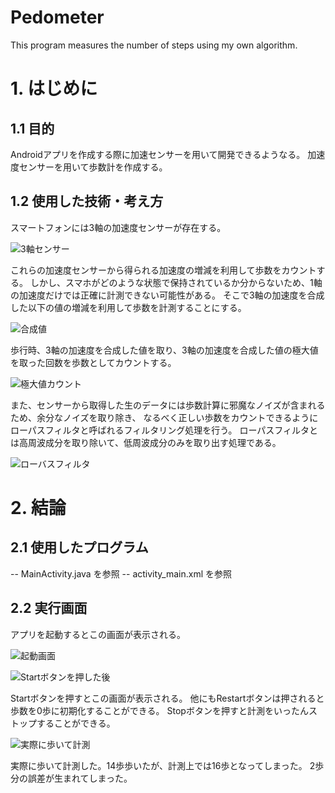 # Pedometer
This program measures the number of steps using my own algorithm.

# 1. はじめに
## 1.1 目的
 Androidアプリを作成する際に加速センサーを用いて開発できるようなる。
加速度センサーを用いて歩数計を作成する。
## 1.2 使用した技術・考え方
 スマートフォンには3軸の加速度センサーが存在する。
 
 ![3軸センサー](https://imgur.com/ffXnJuh)
 
 これらの加速度センサーから得られる加速度の増減を利用して歩数をカウントする。
 しかし、スマホがどのような状態で保持されているか分からないため、1軸の加速度だけでは正確に計測できない可能性がある。
 そこで3軸の加速度を合成した以下の値の増減を利用して歩数を計測することにする。
 
 ![合成値](https://imgur.com/q3j4d8v)
 
 歩行時、3軸の加速度を合成した値を取り、3軸の加速度を合成した値の極大値を取った回数を歩数としてカウントする。
 
 ![極大値カウント](https://imgur.com/j83uyPB)
 
 また、センサーから取得した生のデータには歩数計算に邪魔なノイズが含まれるため、余分なノイズを取り除き、
 なるべく正しい歩数をカウントできるようにローパスフィルタと呼ばれるフィルタリング処理を行う。
 ローパスフィルタとは高周波成分を取り除いて、低周波成分のみを取り出す処理である。
 
 ![ローバスフィルタ](https://imgur.com/zI6u6W1)
 
# 2. 結論
## 2.1 使用したプログラム
-- MainActivity.java を参照
-- activity_main.xml を参照

## 2.2 実行画面
 アプリを起動するとこの画面が表示される。
 
 ![起動画面](https://imgur.com/62SInm3)
 
 ![Startボタンを押した後](https://imgur.com/65XJtJZ)
 
 Startボタンを押すとこの画面が表示される。
 他にもRestartボタンは押されると歩数を0歩に初期化することができる。
 Stopボタンを押すと計測をいったんストップすることができる。
 
 ![実際に歩いて計測](https://imgur.com/pi2yErF)
 
 実際に歩いて計測した。14歩歩いたが、計測上では16歩となってしまった。
 2歩分の誤差が生まれてしまった。
